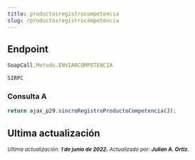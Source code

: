 ```yaml
---
title: productosregistrocompetencia
slug: /productosregistrocompetencia
---
```

## Endpoint

```js title="Endpoint"
SoapCall.Metodo.ENVIARCOMPETENCIA

SIRPC
```

### Consulta A

```js
return ajax_p29.sincroRegistroProductoCompetencia(J);
```

## Ultima actualización

<div class='ultima-actualizacion'> 
    <small> 
        <i> Ultima actualización: <b> 1 de junio de 2022.</b> </i> 
    </small> 
    <small> 
        <i> Actualizado por: <b> Julian A. Ortiz.</b> </i> 
    </small> 
</div>
